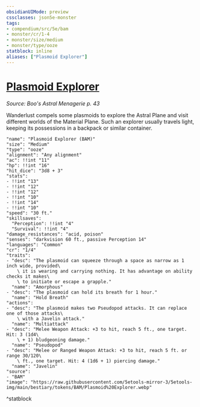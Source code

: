 ```yaml
---
obsidianUIMode: preview
cssclasses: json5e-monster
tags:
- compendium/src/5e/bam
- monster/cr/1-4
- monster/size/medium
- monster/type/ooze
statblock: inline
aliases: ["Plasmoid Explorer"]
---
```

# [Plasmoid Explorer](Mechanics\bestiary\ooze/plasmoid-explorer-bam.md)
*Source: Boo's Astral Menagerie p. 43*  

Wanderlust compels some plasmoids to explore the Astral Plane and visit different worlds of the Material Plane. Such an explorer usually travels light, keeping its possessions in a backpack or similar container.

```statblock
"name": "Plasmoid Explorer (BAM)"
"size": "Medium"
"type": "ooze"
"alignment": "Any alignment"
"ac": !!int "11"
"hp": !!int "16"
"hit_dice": "3d8 + 3"
"stats":
- !!int "13"
- !!int "12"
- !!int "12"
- !!int "10"
- !!int "14"
- !!int "10"
"speed": "30 ft."
"skillsaves":
  "Perception": !!int "4"
  "Survival": !!int "4"
"damage_resistances": "acid, poison"
"senses": "darkvision 60 ft., passive Perception 14"
"languages": "Common"
"cr": "1/4"
"traits":
- "desc": "The plasmoid can squeeze through a space as narrow as 1 inch wide, provided\
    \ it is wearing and carrying nothing. It has advantage on ability checks it makes\
    \ to initiate or escape a grapple."
  "name": "Amorphous"
- "desc": "The plasmoid can hold its breath for 1 hour."
  "name": "Hold Breath"
"actions":
- "desc": "The plasmoid makes two Pseudopod attacks. It can replace one of those attacks\
    \ with a Javelin attack."
  "name": "Multiattack"
- "desc": "Melee Weapon Attack: +3 to hit, reach 5 ft., one target. Hit: 3 (1d4\
    \ + 1) bludgeoning damage."
  "name": "Pseudopod"
- "desc": "Melee or Ranged Weapon Attack: +3 to hit, reach 5 ft. or range 30/120\
    \ ft., one target. Hit: 4 (1d6 + 1) piercing damage."
  "name": "Javelin"
"source":
- "BAM"
"image": "https://raw.githubusercontent.com/5etools-mirror-3/5etools-img/main/bestiary/tokens/BAM/Plasmoid%20Explorer.webp"
```
^statblock